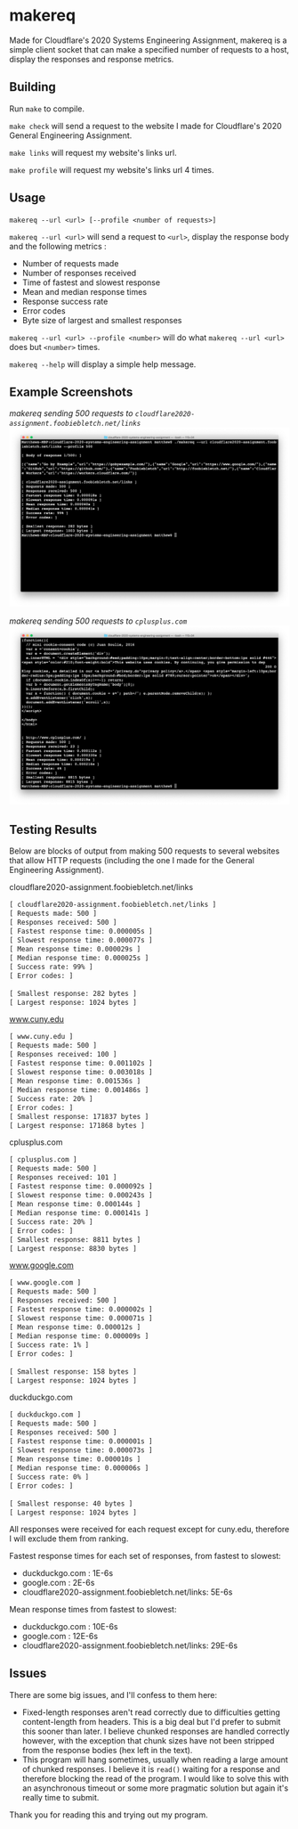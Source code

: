 # makereq
Made for Cloudflare's 2020 Systems Engineering Assignment, makereq is a simple client socket that can make a specified number of requests to a host, display the responses and response metrics.

## Building
Run `make` to compile.

`make check` will send a request to the website I made for Cloudflare's 2020 General Engineering Assignment.

`make links` will request my website's links url.

`make profile` will request my website's links url 4 times.

## Usage
`makereq --url <url> [--profile <number of requests>]`

`makereq --url <url>` will send a request to `<url>`, display the response body and the following metrics :

- Number of requests made
- Number of responses received 
- Time of fastest and slowest response
- Mean and median response times
- Response success rate
- Error codes
- Byte size of largest and smallest responses

`makereq --url <url> --profile <number>` will do what `makereq --url <url>` does but `<number>` times.

`makereq --help` will display a simple help message.

## Example Screenshots

*makereq sending 500 requests to `cloudflare2020-assignment.foobiebletch.net/links`*
![](requests_foobiebletch.net_links.png)

*makereq sending 500 requests to `cplusplus.com`*
![](requests_cplusplus.com.png)

## Testing Results
Below are blocks of output from making 500 requests to several websites that allow HTTP requests (including the one I made for the General Engineering Assignment).

cloudflare2020-assignment.foobiebletch.net/links
```
[ cloudflare2020-assignment.foobiebletch.net/links ]
[ Requests made: 500 ]
[ Responses received: 500 ]
[ Fastest response time: 0.000005s ]
[ Slowest response time: 0.000077s ]
[ Mean response time: 0.000029s ]
[ Median response time: 0.000025s ]
[ Success rate: 99% ]
[ Error codes: ]

[ Smallest response: 282 bytes ]
[ Largest response: 1024 bytes ]
```

www.cuny.edu
```
[ www.cuny.edu ]
[ Requests made: 500 ]
[ Responses received: 100 ]
[ Fastest response time: 0.001102s ]
[ Slowest response time: 0.003018s ]
[ Mean response time: 0.001536s ]
[ Median response time: 0.001486s ]
[ Success rate: 20% ]
[ Error codes: ]
[ Smallest response: 171837 bytes ]
[ Largest response: 171868 bytes ]
```

cplusplus.com
```
[ cplusplus.com ]
[ Requests made: 500 ]
[ Responses received: 101 ]
[ Fastest response time: 0.000092s ]
[ Slowest response time: 0.000243s ]
[ Mean response time: 0.000144s ]
[ Median response time: 0.000141s ]
[ Success rate: 20% ]
[ Error codes: ]
[ Smallest response: 8811 bytes ]
[ Largest response: 8830 bytes ]
```


www.google.com
```
[ www.google.com ]
[ Requests made: 500 ]
[ Responses received: 500 ]
[ Fastest response time: 0.000002s ]
[ Slowest response time: 0.000071s ]
[ Mean response time: 0.000012s ]
[ Median response time: 0.000009s ]
[ Success rate: 1% ]
[ Error codes: ]

[ Smallest response: 158 bytes ]
[ Largest response: 1024 bytes ]

```

duckduckgo.com
```
[ duckduckgo.com ]
[ Requests made: 500 ]
[ Responses received: 500 ]
[ Fastest response time: 0.000001s ]
[ Slowest response time: 0.000073s ]
[ Mean response time: 0.000010s ]
[ Median response time: 0.000006s ]
[ Success rate: 0% ]
[ Error codes: ]

[ Smallest response: 40 bytes ]
[ Largest response: 1024 bytes ]
```

All responses were received for each request except for cuny.edu, therefore I will exclude them from ranking.

Fastest response times for each set of responses, from fastest to slowest:
- duckduckgo.com : 1E-6s
- google.com : 2E-6s
- cloudflare2020-assignment.foobiebletch.net/links: 5E-6s

Mean response times from fastest to slowest:
- duckduckgo.com : 10E-6s
- google.com : 12E-6s
- cloudflare2020-assignment.foobiebletch.net/links: 29E-6s


## Issues
There are some big issues, and I'll confess to them here:
- Fixed-length responses aren't read correctly due to difficulties getting content-length from headers. This is a big deal but I'd prefer to submit this sooner than later. I believe chunked responses are handled correctly however, with the exception that chunk sizes have not been stripped from the response bodies (hex left in the text).
- This program will hang sometimes, usually when reading a large amount of chunked responses. I believe it is `read()` waiting for a response and therefore blocking the read of the program. I would like to solve this with an asynchronous timeout or some more pragmatic solution but again it's really time to submit.

Thank you for reading this and trying out my program.